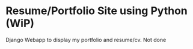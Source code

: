 # Resume/Portfolio Site using Python (WiP)

Django Webapp to display my portfolio and resume/cv. Not done
